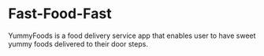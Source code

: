 # Fast-Food-Fast
YummyFoods is a food delivery service app that enables user to have sweet yummy foods delivered to their door steps.
